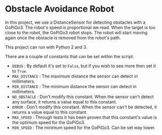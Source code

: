 # Obstacle Avoidance Robot

In this project, we use a DistanceSensor for detecting obstacles with a GoPiGo3. The robot's speed is proportional we read.
When the target is too close to the robot, the GoPiGo3 robot stops. The robot will start moving again once the obstacle is removed from the robot's path.

This project can run with Python 2 and 3.

There are a couple of constants that can be set within the script:

* `DEBUG` : By default it's set to `False`, but if you wish to see more then set it to `True`.
* `MAX_DISTANCE` : The maximum distance the sensor can detect in millimeters.
* `MIN_DISTANCE` : The minimum distance the sensor can detect in millimeters.
* `NO_OBSTACLE` : Don't modify this constant. When the sensor can't detect any surface, it returns a value equal to this constant.
* `ERROR` : Don't modify this constant. When the sensor can't be detected, it returns a value equal to this constant.
* `MAX_SPEED` : Through tests it has been proven that this constant's value is the optimum speed for the GoPiGo3.
* `MIN_SPEED` : The minimum speed for the GoPiGo3. Can be set way lower.
